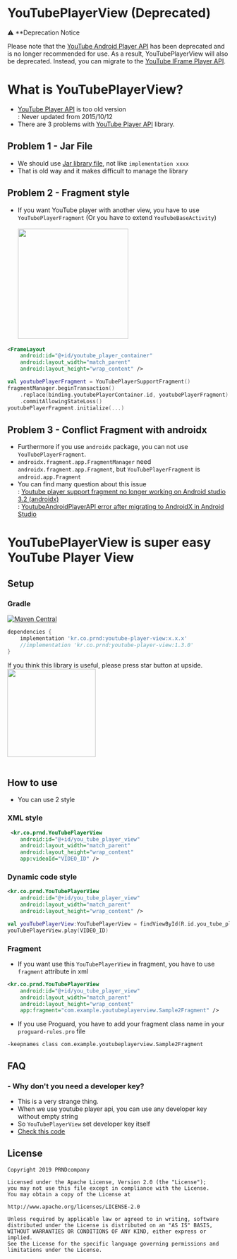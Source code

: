 # YouTubePlayerView (Deprecated)

⚠️ **Deprecation Notice

Please note that the [YouTube Android Player API](https://developers.google.com/youtube/android/player) has been deprecated and is no longer recommended for use. As a result, YouTubePlayerView will also be deprecated.
Instead, you can migrate to the [YouTube IFrame Player API](https://developers.google.com/youtube/iframe_api_reference).

# What is YouTubePlayerView?
- [YouTube Player API](https://developers.google.com/youtube/android/player/) is too old version
<br>: Never updated from 2015/10/12
- There are 3 problems with [YouTube Player API](https://developers.google.com/youtube/android/player/) library.

## Problem 1 - Jar File
- We should use [Jar library file](https://developers.google.com/youtube/android/player/downloads/YouTubeAndroidPlayerApi-1.2.2.zip), not like `implementation xxxx`
- That is old way and it makes difficult to manage the library

## Problem 2 - Fragment style
- If you want YouTube player with another view, you have to use `YouTubePlayerFragment`
(Or you have to extend `YouTubeBaseActivity`)
<br><br><img src="https://github.com/PRNDcompany/YouTubePlayerView/blob/master/arts/youtube_dialog.png" width="250"><br>
```xml
<FrameLayout
    android:id="@+id/youtube_player_container"
    android:layout_width="match_parent"
    android:layout_height="wrap_content" />
```
```kotlin
val youtubePlayerFragment = YouTubePlayerSupportFragment()
fragmentManager.beginTransaction()
    .replace(binding.youtubePlayerContainer.id, youtubePlayerFragment)
    .commitAllowingStateLoss()
youtubePlayerFragment.initialize(...)
```

## Problem 3 - Conflict Fragment with androidx
- Furthermore if you use `androidx` package, you can not use `YouTubePlayerFragment`.
- `androidx.fragment.app.FragmentManager` need `androidx.fragment.app.Fragment`, but `YouTubePlayerFragment` is `android.app.Fragment` 
- You can find many question about this issue
<br>: [Youtube player support fragment no longer working on Android studio 3.2 (androidx)](https://stackoverflow.com/questions/52577000/youtube-player-support-fragment-no-longer-working-on-android-studio-3-2-android)
<br>: [YoutubeAndroidPlayerAPI error after migrating to AndroidX in Android Studio](https://stackoverflow.com/questions/56798955/youtubeandroidplayerapi-error-after-migrating-to-androidx-in-android-studio)


# YouTubePlayerView is super easy YouTube Player View
        
## Setup
### Gradle
[![Maven Central](https://img.shields.io/maven-central/v/kr.co.prnd/youtube-player-view.svg?label=Maven%20Central)](https://search.maven.org/search?q=g:%22kr.co.prnd%22%20AND%20a:%youtube-player-view%22)
```gradle
dependencies {
    implementation 'kr.co.prnd:youtube-player-view:x.x.x'
    //implementation 'kr.co.prnd:youtube-player-view:1.3.0'    
}

```

If you think this library is useful, please press star button at upside. 
<br/>
<img src="https://phaser.io/content/news/2015/09/10000-stars.png" width="200">
<br/><br/>



## How to use
- You can use 2 style
### XML style
```xml
 <kr.co.prnd.YouTubePlayerView
    android:id="@+id/you_tube_player_view"
    android:layout_width="match_parent"
    android:layout_height="wrap_content"
    app:videoId="VIDEO_ID" />
```

### Dynamic code style
```xml
<kr.co.prnd.YouTubePlayerView
    android:id="@+id/you_tube_player_view"
    android:layout_width="match_parent"
    android:layout_height="wrap_content" />
```
```kotlin
val youTubePlayerView:YouTubePlayerView = findViewById(R.id.you_tube_player_fragment_view)
youTubePlayerView.play(VIDEO_ID)
```

### Fragment
- If you want use this `YouTubePlayerView` in fragment, you have to use `fragment` attribute in xml
```xml
<kr.co.prnd.YouTubePlayerView
    android:id="@+id/you_tube_player_view"
    android:layout_width="match_parent"
    android:layout_height="wrap_content"
    app:fragment="com.example.youtubeplayerview.Sample2Fragment" />
```
- If you use Proguard, you have to add your fragment class name in your `proguard-rules.pro` file
```
-keepnames class com.example.youtubeplayerview.Sample2Fragment
```


## FAQ
### - Why don't you need a developer key?
- This is a very strange thing.
- When we use youtube player api, you can use any developer key without empty string
- So `YouTubePlayerView` set developer key itself
- [Check this code](https://github.com/PRNDcompany/YouTubePlayerView/blob/722a2451a5de5b7f9cd5944834f6fc3c77374ea8/youtube-player-view/src/main/java/kr/co/prnd/YouTubePlayerView.kt#L42)


## License 
 ```code
Copyright 2019 PRNDcompany

Licensed under the Apache License, Version 2.0 (the "License");
you may not use this file except in compliance with the License.
You may obtain a copy of the License at

http://www.apache.org/licenses/LICENSE-2.0

Unless required by applicable law or agreed to in writing, software
distributed under the License is distributed on an "AS IS" BASIS,
WITHOUT WARRANTIES OR CONDITIONS OF ANY KIND, either express or implied.
See the License for the specific language governing permissions and
limitations under the License.
```

